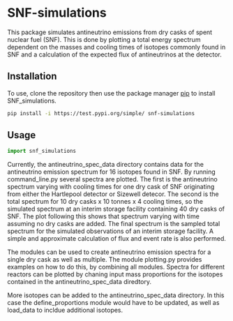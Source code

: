 # SNF-simulations
This package simulates antineutrino emissions from dry casks of spent nuclear fuel (SNF). This is done by plotting a total energy spectrum dependent on the masses and cooling times of isotopes commonly found in SNF and a calculation of the expected flux of antineutrinos at the detector.

## Installation
To use, clone the repository then use the package manager [pip](https://pip.pypa.io/en/stable/) to install SNF_simulations.

```bash
pip install -i https://test.pypi.org/simple/ snf-simulations
```

## Usage
```python
import snf_simulations
```
Currently, the antineutrino_spec_data directory contains data for the antineutrino emission spectrum for 16 isotopes found in SNF. By running command_line.py several spectra are plotted. The first is the antineutrino spectrum varying with cooling times for one dry cask of SNF originating from either the Hartlepool detector or Sizewell detecor. The second is the total spectrum for 10 dry casks x 10 tonnes x 4 cooling times, so the simulated spectrum at an interim storage facility containing 40 dry casks of SNF. The plot following this shows that spectrum varying with time assuming no dry casks are added. The final spectrum is the sampled total spectrum for the simulated observations of an interim storage facility. A simple and approximate calculation of flux and event rate is also performed.

The modules can be used to create antineutrino emission spectra for a single dry cask as well as multiple. The module plotting.py provides examples on how to do this, by combining all modules. Spectra for different reactors can be plotted by chaning input mass proportions for the isotopes contained in the antineutrino_spec_data diredtory. 

More isotopes can be added to the antineutrino_spec_data directory. In this case the define_proportions module would have to be updated, as well as load_data to incldue additional isotopes. 
